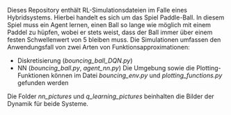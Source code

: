 Dieses Repository enthält RL-Simulationsdateien im Falle eines Hybridsystems. Hierbei handelt es sich um das Spiel Paddle-Ball. In diesem Spiel muss ein Agent lernen, einen Ball so lange wie möglich mit einem Paddel zu hüpfen, wobei er stets weist, dass der Ball immer über einem festen Schwellenwert von 5 bleiben muss. 
Die Simulationen umfassen den Anwendungsfall von zwei Arten von Funktionsapproximationen:
- Diskretisierung (*bouncing_ball_DQN.py*)
- NN (*bouncing_ball.py*, *agent_nn.py*)
Die Umgebung sowie die Plotting-Funktionen können im Datei *bouncing_env.py* und *plotting_functions.py* gefunden werden  

Die Folder *nn_pictures* und *q_learning_pictures* beinhalten die Bilder der Dynamik für beide Systeme.
